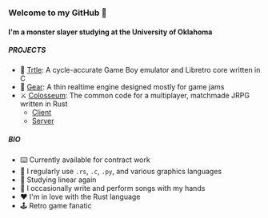 ### Welcome to my GitHub 👋

#### I'm a monster slayer studying at the University of Oklahoma

##### PROJECTS

- 🐢 [Trtle](https://github.com/Saltyparts/trtle): A cycle-accurate Game Boy emulator and Libretro core written in C
- 🧰 [Gear](https://github.com/Saltyparts/gear): A thin realtime engine designed mostly for game jams
- ⚔️ [Colosseum](https://github.com/Saltyparts/colosseum-core): The common code for a multiplayer, matchmade JRPG written in Rust
    - [Client](https://github.com/Saltyparts/colosseum-client)
    - [Server](https://github.com/Saltyparts/colosseum-server)

##### BIO

- ⌨️ Currently available for contract work
- 📓 I regularly use `.rs`, `.c`, `.py`, and various graphics languages
- 🌱 Studying linear again
- 🎹 I occasionally write and perform songs with my hands
- ❤️ I'm in love with the Rust language
- 🕹️ Retro game fanatic
